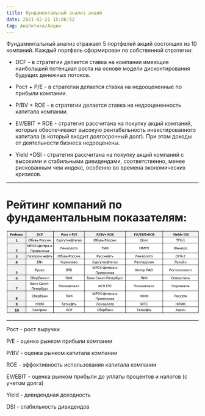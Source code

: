 ```yaml
---
title: Фундаментальный анализ акций
date: 2021-02-21 15:06:52
tag: Аналитика/Акции
---
```


Фундаментальный анализ отражает 5 портфелей акций состоящих из 10 компаний. Каждый портфель сформирован по собственной стратегии:

* DCF - в стратегии делается ставка на компании имеющие наибольший потенциал роста на основе модели дисконтирования будущих денежных потоков.

* Рост + P/E - в стратегии делается ставка на недооцененные по прибыли компании.

* P/BV + ROE - в стратегии делается ставка на недооцененность капитала компании.

* EV/EBIT + ROE - стратегия рассчитана на покупку акций компаний, которые обеспечивают высокую рентабельность инвестированного капитала (в который входит долгосрочный  долг). При этом доходы от деятельности бизнеса недооценены.

* Yield +DSI - стратегия рассчитана на покупку акций компаний с высокими и стабильными дивидендами, соответственно, менее рискованным чем индекс, особенно во времена экономических кризисов.

---

# Рейтинг компаний по фундаментальным показателям:
<img src="https://raw.githubusercontent.com/Ragve-hub/scribble/gh-pages/images/fund02_2020.jpg" alt="Фундаментальный анализ">

---
Рост - рост выручки

P/E - оценка рынком прибыли компании

P/BV - оценка рынком капитала компании

ROE - эффективность использования капитала компании

EV/EBIT - оценка рынком прибыли до уплаты процентов и налогов (с учетом долга)

Yield - дивидендная доходность

DSI - стабильность дивидендов

